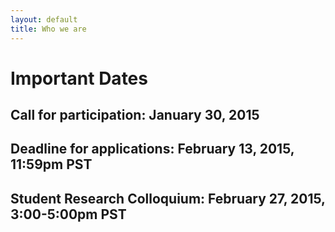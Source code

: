 ```yaml
---
layout: default
title: Who we are 
---
```


Important Dates
=======

Call for participation: January 30, 2015
-------

Deadline for applications: February 13, 2015, 11:59pm PST
-------

Student Research Colloquium: February 27, 2015, 3:00-5:00pm PST
-------

